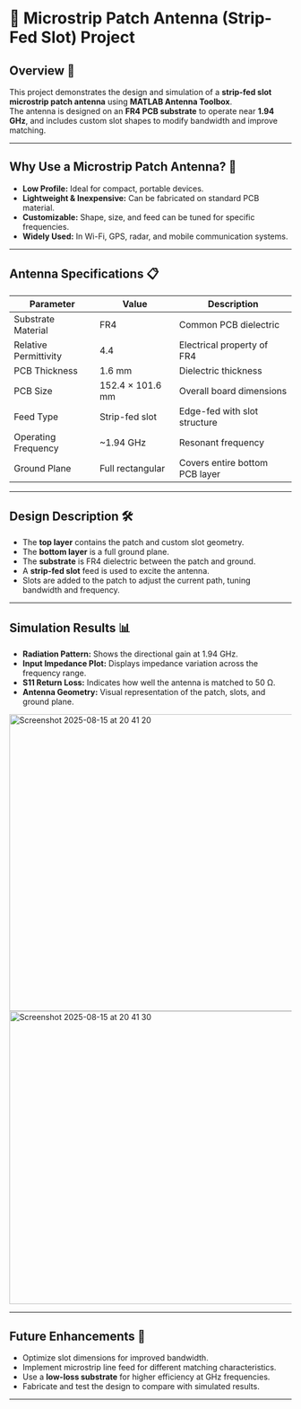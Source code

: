 # 📡 Microstrip Patch Antenna (Strip-Fed Slot) Project  

## Overview 🚀  
This project demonstrates the design and simulation of a **strip-fed slot microstrip patch antenna** using **MATLAB Antenna Toolbox**.  
The antenna is designed on an **FR4 PCB substrate** to operate near **1.94 GHz**, and includes custom slot shapes to modify bandwidth and improve matching.  

---

## Why Use a Microstrip Patch Antenna? 📶  
- **Low Profile:** Ideal for compact, portable devices.  
- **Lightweight & Inexpensive:** Can be fabricated on standard PCB material.  
- **Customizable:** Shape, size, and feed can be tuned for specific frequencies.  
- **Widely Used:** In Wi-Fi, GPS, radar, and mobile communication systems.  

---

## Antenna Specifications 📋  

| Parameter              | Value            | Description                              |
|------------------------|------------------|------------------------------------------|
| Substrate Material     | FR4              | Common PCB dielectric                    |
| Relative Permittivity  | 4.4              | Electrical property of FR4               |
| PCB Thickness          | 1.6 mm           | Dielectric thickness                     |
| PCB Size               | 152.4 × 101.6 mm | Overall board dimensions                 |
| Feed Type              | Strip-fed slot   | Edge-fed with slot structure             |
| Operating Frequency    | ~1.94 GHz        | Resonant frequency                       |
| Ground Plane           | Full rectangular | Covers entire bottom PCB layer           |

---

## Design Description 🛠️  
- The **top layer** contains the patch and custom slot geometry.  
- The **bottom layer** is a full ground plane.  
- The **substrate** is FR4 dielectric between the patch and ground.  
- A **strip-fed slot** feed is used to excite the antenna.  
- Slots are added to the patch to adjust the current path, tuning bandwidth and frequency.  

---

## Simulation Results 📊  
- **Radiation Pattern:** Shows the directional gain at 1.94 GHz.  
- **Input Impedance Plot:** Displays impedance variation across the frequency range.  
- **S11 Return Loss:** Indicates how well the antenna is matched to 50 Ω.  
- **Antenna Geometry:** Visual representation of the patch, slots, and ground plane.  
<img width="896" height="529" alt="Screenshot 2025-08-15 at 20 41 20" src="https://github.com/user-attachments/assets/c42bc526-18b6-409c-998f-e5dbf7bebeff" />

<img width="864" height="522" alt="Screenshot 2025-08-15 at 20 41 30" src="https://github.com/user-attachments/assets/94a1c7ad-ba7a-4a38-a98d-c954ed936205" />


---

##

## Future Enhancements 🔮  
- Optimize slot dimensions for improved bandwidth.  
- Implement microstrip line feed for different matching characteristics.  
- Use a **low-loss substrate** for higher efficiency at GHz frequencies.  
- Fabricate and test the design to compare with simulated results.  

---

